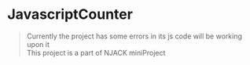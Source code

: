# JavascriptCounter
>Currently the project has some errors in its js code will be working upon it<br>
>This project is a part of NJACK miniProject
